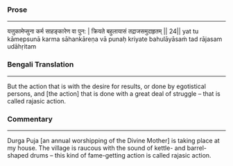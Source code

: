 ### Prose 
 --- 
यत्तुकामेप्सुना कर्म साहङ्कारेण वा पुन: |
क्रियते बहुलायासं तद्राजसमुदाहृतम् || 24||
yat tu kāmepsunā karma sāhankāreṇa vā punaḥ
kriyate bahulāyāsaṁ tad rājasam udāhṛitam

### Bengali Translation 
 --- 
But the action that is with the desire for results, or done by egotistical persons, and [the action] that is done with a great deal of struggle – that is called rajasic action.

### Commentary 
 --- 
Durga Puja [an annual worshipping of the Divine Mother] is taking place at my house. The village is raucous with the sound of kettle- and barrel-shaped drums – this kind of fame-getting action is called rajasic action.
